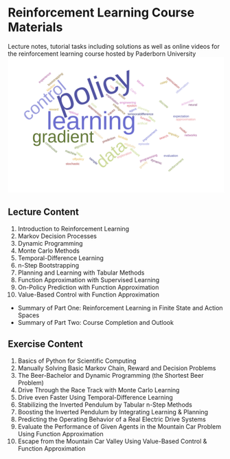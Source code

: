 # Reinforcement Learning Course Materials
Lecture notes, tutorial tasks including solutions as well as online videos for the reinforcement learning course hosted by Paderborn University
![Example](./img/wordcloud.svg)

## Lecture Content
01. Introduction to Reinforcement Learning
02. Markov Decision Processes
03. Dynamic Programming
04. Monte Carlo Methods
05. Temporal-Difference Learning
06. n-Step Bootstrapping
07. Planning and Learning with Tabular Methods
08. Function Approximation with Supervised Learning
09. On-Policy Prediction with Function Approximation
10. Value-Based Control with Function Approximation

* Summary of Part One: Reinforcement Learning in Finite State and Action Spaces
* Summary of Part Two: Course Completion and Outlook



## Exercise Content
01. Basics of Python for Scientific Computing
02. Manually Solving Basic Markov Chain, Reward and Decision Problems 
03. The Beer-Bachelor and Dynamic Programming (the Shortest Beer Problem)
04. Drive Through the Race Track with Monte Carlo Learning
05. Drive even Faster Using Temporal-Difference Learning
06. Stabilizing the Inverted Pendulum by Tabular n-Step Methods
07. Boosting the Inverted Pendulum by Integrating Learning & Planning
08. Predicting the Operating Behavior of a Real Electric Drive Systems
09. Evaluate the Performance of Given Agents in the Mountain Car Problem Using Function Approximation 
10. Escape from the Mountain Car Valley Using Value-Based Control & Function Approximation  
